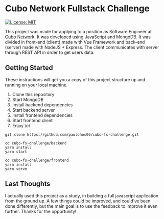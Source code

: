# Cubo Network Fullstack Challenge

[![License: MIT](https://img.shields.io/badge/License-MIT-yellow.svg)](https://opensource.org/licenses/MIT)

This project was made for applying to a position as Software Engineer at [Cubo Network](https://github.com/cubonetwork/fullstack-challenge). It was developed using JavaScript and MongoDB. It was divided in front-end (client) made with Vue Framework and back-end (server) made with NodeJS + Express. The client communicates with server through REST API in order to get users data.

## Getting Started

These instructions will get you a copy of this project structure up and running on your local machine.

1. Clone this repository
2. Start MongoDB
3. Install backend dependencies
4. Start backend server
5. Install frontend dependencies
6. Start frontend client
7. Enjoy \o/

```console
git clone https://github.com/paulohos06/cubo-fs-challenge.git

cd cubo-fs-challenge/backend
yarn install
yarn start

cd cubo-fs-challenge/frontend
yarn install
yarn serve
```

## Last Thoughts

I actually used this project as a study, in building a full javascript application from the ground up. A few things could be improved, and could've been done differently, but the main goal is to use the feedback to improve it even further.
Thanks for the opportunity!
